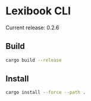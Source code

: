 # Lexibook CLI

Current release: 0.2.6

## Build

```bash
cargo build --release
```

## Install

```bash
cargo install --force --path .
```
